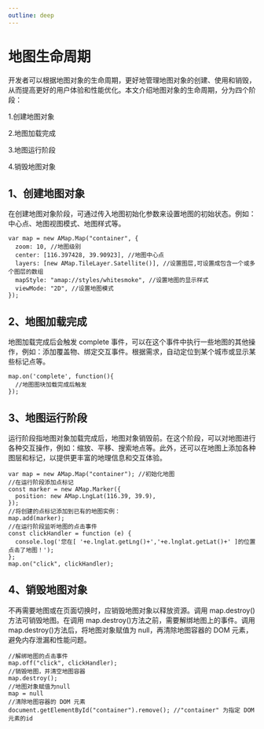 ```yaml
---
outline: deep
---
```


# 地图生命周期

开发者可以根据地图对象的生命周期，更好地管理地图对象的创建、使用和销毁，从而提高更好的用户体验和性能优化。本文介绍地图对象的生命周期，分为四个阶段：

1.创建地图对象

2.地图加载完成

3.地图运行阶段

4.销毁地图对象

## 1、创建地图对象

在创建地图对象阶段，可通过传入地图初始化参数来设置地图的初始状态。例如：中心点、地图视图模式、地图样式等。

```
var map = new AMap.Map("container", {
  zoom: 10, //地图级别
  center: [116.397428, 39.90923], //地图中心点
  layers: [new AMap.TileLayer.Satellite()], //设置图层,可设置成包含一个或多个图层的数组
  mapStyle: "amap://styles/whitesmoke", //设置地图的显示样式
  viewMode: "2D", //设置地图模式
});
```

## 2、地图加载完成

地图加载完成后会触发 complete 事件，可以在这个事件中执行一些地图的其他操作，例如：添加覆盖物、绑定交互事件。根据需求，自动定位到某个城市或显示某些标记点等。

```
map.on('complete', function(){
  //地图图块加载完成后触发
});
```

## 3、地图运行阶段

运行阶段指地图对象加载完成后，地图对象销毁前。在这个阶段，可以对地图进行各种交互操作，例如：缩放、平移、搜索地点等。此外，还可以在地图上添加各种图层和标记，以提供更丰富的地理信息和交互体验。

```
var map = new AMap.Map("container"); //初始化地图
//在运行阶段添加点标记
const marker = new AMap.Marker({
  position: new AMap.LngLat(116.39, 39.9),
});
//将创建的点标记添加到已有的地图实例：
map.add(marker);
//在运行阶段监听地图的点击事件
const clickHandler = function (e) {
  console.log('您在[ '+e.lnglat.getLng()+','+e.lnglat.getLat()+' ]的位置点击了地图！');
};
map.on("click", clickHandler);
```

## 4、销毁地图对象

不再需要地图或在页面切换时，应销毁地图对象以释放资源。调用 map.destroy()方法可销毁地图。在调用 map.destroy()方法之前，需要解绑地图上的事件。调用 map.destroy()方法后，将地图对象赋值为 null，再清除地图容器的 DOM 元素，避免内存泄漏和性能问题。

```
//解绑地图的点击事件
map.off("click", clickHandler);
//销毁地图，并清空地图容器
map.destroy();
//地图对象赋值为null
map = null
//清除地图容器的 DOM 元素
document.getElementById("container").remove(); //"container" 为指定 DOM 元素的id
```
